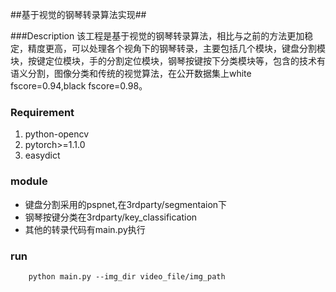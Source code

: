 ##基于视觉的钢琴转录算法实现##

###Description
该工程是基于视觉的钢琴转录算法，相比与之前的方法更加稳定，精度更高，可以处理各个视角下的钢琴转录，主要包括几个模块，键盘分割模块，按键定位模块，手的分割定位模块，钢琴按键按下分类模块等，包含的技术有语义分割，图像分类和传统的视觉算法，在公开数据集上white fscore=0.94,black fscore=0.98。

### Requirement
1. python-opencv
2. pytorch>=1.1.0
3. easydict

### module 
*	键盘分割采用的pspnet,在3rdparty/segmentaion下
*	钢琴按键分类在3rdparty/key_classification
*	其他的转录代码有main.py执行

### run
```
	python main.py --img_dir video_file/img_path
```


